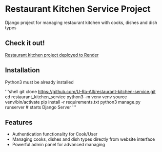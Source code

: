 # Restaurant Kitchen Service Project

Django project for managing restaurant kitchen with cooks, dishes and dish types

## Check it out!

[Restaurant kitchen project deployed to Render](PASTE_LINK_HERE)

## Installation

Python3 must be already installed

'''shell
git clone https://github.com/U-Ra-All/restaurant-kitchen-service.git
cd restaurant_kitchen_service
python3 -m venv venv
source venv/bin/activate
pip install -r requirements.txt
python3 manage.py runserver # starts Django Server
'''


## Features

* Authentication functionality for Cook/User
* Managing cooks, dishes and dish types directly from website interface
* Powerful admin panel for advanced managing
